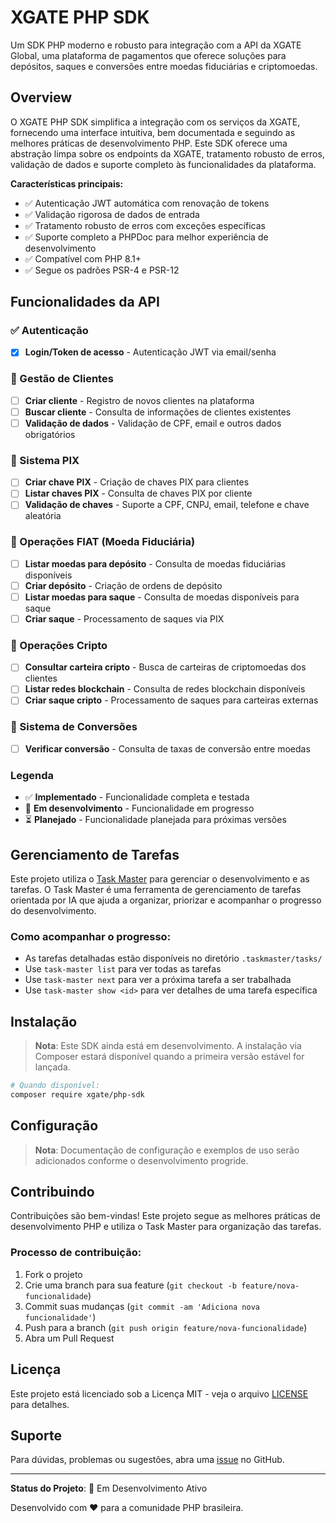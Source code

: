 # XGATE PHP SDK

Um SDK PHP moderno e robusto para integração com a API da XGATE Global, uma plataforma de pagamentos que oferece soluções para depósitos, saques e conversões entre moedas fiduciárias e criptomoedas.

## Overview

O XGATE PHP SDK simplifica a integração com os serviços da XGATE, fornecendo uma interface intuitiva, bem documentada e seguindo as melhores práticas de desenvolvimento PHP. Este SDK oferece uma abstração limpa sobre os endpoints da XGATE, tratamento robusto de erros, validação de dados e suporte completo às funcionalidades da plataforma.

**Características principais:**
- ✅ Autenticação JWT automática com renovação de tokens
- ✅ Validação rigorosa de dados de entrada
- ✅ Tratamento robusto de erros com exceções específicas
- ✅ Suporte completo a PHPDoc para melhor experiência de desenvolvimento
- ✅ Compatível com PHP 8.1+
- ✅ Segue os padrões PSR-4 e PSR-12

## Funcionalidades da API

### ✅ Autenticação
- [x] **Login/Token de acesso** - Autenticação JWT via email/senha

### 🔄 Gestão de Clientes
- [ ] **Criar cliente** - Registro de novos clientes na plataforma
- [ ] **Buscar cliente** - Consulta de informações de clientes existentes
- [ ] **Validação de dados** - Validação de CPF, email e outros dados obrigatórios

### 🔄 Sistema PIX
- [ ] **Criar chave PIX** - Criação de chaves PIX para clientes
- [ ] **Listar chaves PIX** - Consulta de chaves PIX por cliente
- [ ] **Validação de chaves** - Suporte a CPF, CNPJ, email, telefone e chave aleatória

### 🔄 Operações FIAT (Moeda Fiduciária)
- [ ] **Listar moedas para depósito** - Consulta de moedas fiduciárias disponíveis
- [ ] **Criar depósito** - Criação de ordens de depósito
- [ ] **Listar moedas para saque** - Consulta de moedas disponíveis para saque
- [ ] **Criar saque** - Processamento de saques via PIX

### 🔄 Operações Cripto
- [ ] **Consultar carteira cripto** - Busca de carteiras de criptomoedas dos clientes
- [ ] **Listar redes blockchain** - Consulta de redes blockchain disponíveis
- [ ] **Criar saque cripto** - Processamento de saques para carteiras externas

### 🔄 Sistema de Conversões
- [ ] **Verificar conversão** - Consulta de taxas de conversão entre moedas

### Legenda
- ✅ **Implementado** - Funcionalidade completa e testada
- 🔄 **Em desenvolvimento** - Funcionalidade em progresso
- ⏳ **Planejado** - Funcionalidade planejada para próximas versões

## Gerenciamento de Tarefas

Este projeto utiliza o [Task Master](https://github.com/Starlord-Technologies/task-master-ai) para gerenciar o desenvolvimento e as tarefas. O Task Master é uma ferramenta de gerenciamento de tarefas orientada por IA que ajuda a organizar, priorizar e acompanhar o progresso do desenvolvimento.

### Como acompanhar o progresso:
- As tarefas detalhadas estão disponíveis no diretório `.taskmaster/tasks/`
- Use `task-master list` para ver todas as tarefas
- Use `task-master next` para ver a próxima tarefa a ser trabalhada
- Use `task-master show <id>` para ver detalhes de uma tarefa específica

## Instalação

> **Nota**: Este SDK ainda está em desenvolvimento. A instalação via Composer estará disponível quando a primeira versão estável for lançada.

```bash
# Quando disponível:
composer require xgate/php-sdk
```

## Configuração

> **Nota**: Documentação de configuração e exemplos de uso serão adicionados conforme o desenvolvimento progride.

## Contribuindo

Contribuições são bem-vindas! Este projeto segue as melhores práticas de desenvolvimento PHP e utiliza o Task Master para organização das tarefas.

### Processo de contribuição:
1. Fork o projeto
2. Crie uma branch para sua feature (`git checkout -b feature/nova-funcionalidade`)
3. Commit suas mudanças (`git commit -am 'Adiciona nova funcionalidade'`)
4. Push para a branch (`git push origin feature/nova-funcionalidade`)
5. Abra um Pull Request

## Licença

Este projeto está licenciado sob a Licença MIT - veja o arquivo [LICENSE](LICENSE) para detalhes.

## Suporte

Para dúvidas, problemas ou sugestões, abra uma [issue](https://github.com/seu-usuario/xgate-php-sdk/issues) no GitHub.

---

**Status do Projeto**: 🚧 Em Desenvolvimento Ativo

Desenvolvido com ❤️ para a comunidade PHP brasileira. 